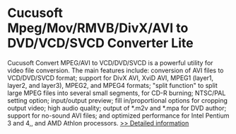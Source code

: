 # Cucusoft Mpeg/Mov/RMVB/DivX/AVI to DVD/VCD/SVCD Converter Lite
Cucusoft Convert MPEG/AVI to VCD/DVD/SVCD is a powerful utility for video file conversion. The main features include: conversion of AVI files to VCD/DVD/SVCD format; support for DivX AVI, XviD AVI, MPEG1 (layer1, layer2, and layer3), MPEG2, and MPEG4 formats; "split function" to split large MPEG files into several small segments, for CD-R burning; NTSC/PAL setting option; input/output preview; fill in/proportional options for cropping output video; high audio quality; output of *.m2v and *.mpa for DVD author; support for no-sound AVI files; and optimized performance for Intel Pentium 3 and 4,, and AMD Athlon processors.
[>> Detailed information](https://secure.shareit.com/shareit/product.html?productid=178267&affiliateid=200057808)